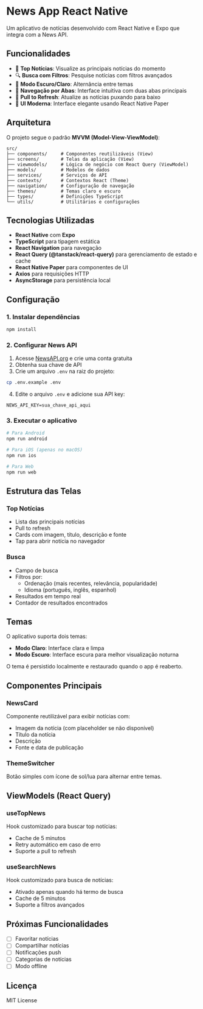 # News App React Native

Um aplicativo de notícias desenvolvido com React Native e Expo que integra com a News API.

## Funcionalidades

- 📰 **Top Notícias**: Visualize as principais notícias do momento
- 🔍 **Busca com Filtros**: Pesquise notícias com filtros avançados
- 🌙 **Modo Escuro/Claro**: Alternância entre temas
- 📱 **Navegação por Abas**: Interface intuitiva com duas abas principais
- 🔄 **Pull to Refresh**: Atualize as notícias puxando para baixo
- 🎨 **UI Moderna**: Interface elegante usando React Native Paper

## Arquitetura

O projeto segue o padrão **MVVM (Model-View-ViewModel)**:

```
src/
├── components/     # Componentes reutilizáveis (View)
├── screens/        # Telas da aplicação (View)
├── viewmodels/     # Lógica de negócio com React Query (ViewModel)
├── models/         # Modelos de dados
├── services/       # Serviços de API
├── contexts/       # Contextos React (Theme)
├── navigation/     # Configuração de navegação
├── themes/         # Temas claro e escuro
├── types/          # Definições TypeScript
└── utils/          # Utilitários e configurações
```

## Tecnologias Utilizadas

- **React Native** com **Expo**
- **TypeScript** para tipagem estática
- **React Navigation** para navegação
- **React Query (@tanstack/react-query)** para gerenciamento de estado e cache
- **React Native Paper** para componentes de UI
- **Axios** para requisições HTTP
- **AsyncStorage** para persistência local

## Configuração

### 1. Instalar dependências

```bash
npm install
```

### 2. Configurar News API

1. Acesse [NewsAPI.org](https://newsapi.org/) e crie uma conta gratuita
2. Obtenha sua chave de API
3. Crie um arquivo `.env` na raiz do projeto:

```bash
cp .env.example .env
```

4. Edite o arquivo `.env` e adicione sua API key:

```
NEWS_API_KEY=sua_chave_api_aqui
```

### 3. Executar o aplicativo

```bash
# Para Android
npm run android

# Para iOS (apenas no macOS)
npm run ios

# Para Web
npm run web
```

## Estrutura das Telas

### Top Notícias
- Lista das principais notícias
- Pull to refresh
- Cards com imagem, título, descrição e fonte
- Tap para abrir notícia no navegador

### Busca
- Campo de busca
- Filtros por:
  - Ordenação (mais recentes, relevância, popularidade)
  - Idioma (português, inglês, espanhol)
- Resultados em tempo real
- Contador de resultados encontrados

## Temas

O aplicativo suporta dois temas:
- **Modo Claro**: Interface clara e limpa
- **Modo Escuro**: Interface escura para melhor visualização noturna

O tema é persistido localmente e restaurado quando o app é reaberto.

## Componentes Principais

### NewsCard
Componente reutilizável para exibir notícias com:
- Imagem da notícia (com placeholder se não disponível)
- Título da notícia
- Descrição
- Fonte e data de publicação

### ThemeSwitcher
Botão simples com ícone de sol/lua para alternar entre temas.

## ViewModels (React Query)

### useTopNews
Hook customizado para buscar top notícias:
- Cache de 5 minutos
- Retry automático em caso de erro
- Suporte a pull to refresh

### useSearchNews
Hook customizado para busca de notícias:
- Ativado apenas quando há termo de busca
- Cache de 5 minutos
- Suporte a filtros avançados

## Próximas Funcionalidades

- [ ] Favoritar notícias
- [ ] Compartilhar notícias
- [ ] Notificações push
- [ ] Categorias de notícias
- [ ] Modo offline

## Licença

MIT License